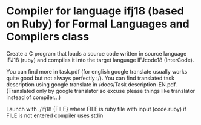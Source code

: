 # Compiler for language ifj18 (based on Ruby) for	Formal Languages and Compilers class
Create a C program that loads a source code written in source language IFJ18 (ruby)
and compiles it into the target language IFJcode18 (InterCode).

You can find more in task.pdf (for english google translate usually works quite good but not always perfectly :/).
You can find translated task description using google translate in /docs/Task description-EN.pdf.
(Translated only by google translator so excuse please things like translator instead of compiler...)

Launch with ./ifj18 {FILE}
where FILE is ruby file with input (code.ruby)
if FILE is not entered compiler uses stdin
